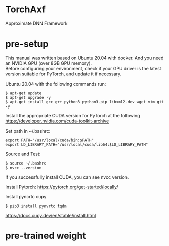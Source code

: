 # TorchAxf
Approximate DNN Framework

# pre-setup
This manual was written based on Ubuntu 20.04 with docker. And you need an NVIDIA GPU (over 8GB GPU memory). \
Before configuring your environment, check if your GPU driver is the latest version suitable for PyTorch, and update it if necessary. 


Ubuntu 20.04 with the following commands run:
```
$ apt-get update
$ apt-get upgrade -y
$ apt-get install gcc g++ python3 python3-pip libxml2-dev wget vim git -y
```

Install the appropriate CUDA version for PyTorch at the following https://developer.nvidia.com/cuda-toolkit-archive 

Set path in ~/.bashrc:
```
export PATH="/usr/local/cuda/bin:$PATH"
export LD_LIBRARY_PATH="/usr/local/cuda/lib64:$LD_LIBRARY_PATH"
```
Source and Test:
```
$ source ~/.bashrc
$ nvcc --version
```
If you successfully install CUDA, you can see nvcc version.

Install Pytorch: https://pytorch.org/get-started/locally/

Install pyncrtc cupy
```
$ pip3 install pynvrtc tqdm
```
https://docs.cupy.dev/en/stable/install.html

# pre-trained weight
